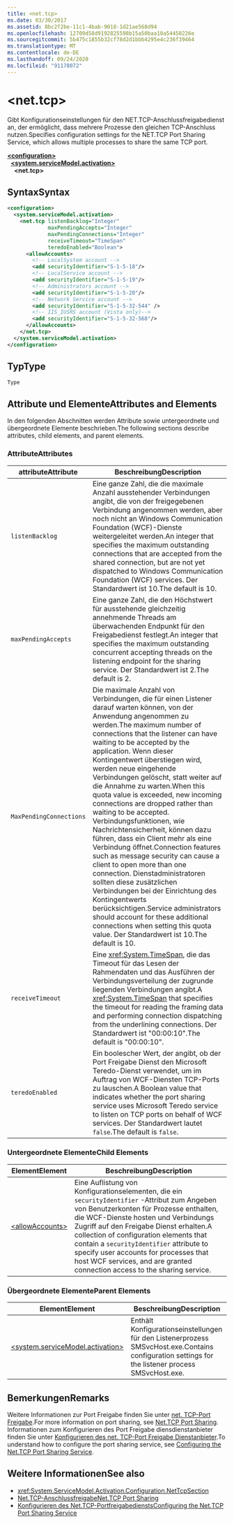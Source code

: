 ```yaml
---
title: <net.tcp>
ms.date: 03/30/2017
ms.assetid: 8bc2f2be-11c1-4bab-9018-1d21ae568d94
ms.openlocfilehash: 12709d58d9192825598b15a50baa10a54450226e
ms.sourcegitcommit: 5b475c1855b32cf78d2d1bbb4295e4c236f39464
ms.translationtype: MT
ms.contentlocale: de-DE
ms.lasthandoff: 09/24/2020
ms.locfileid: "91178072"
---
```

# \<net.tcp>

<span data-ttu-id="bd979-102">Gibt Konfigurationseinstellungen für den NET.TCP-Anschlussfreigabedienst an, der ermöglicht, dass mehrere Prozesse den gleichen TCP-Anschluss nutzen.</span><span class="sxs-lookup"><span data-stu-id="bd979-102">Specifies configuration settings for the NET.TCP Port Sharing Service, which allows multiple processes to share the same TCP port.</span></span>  
  
[**\<configuration>**](../configuration-element.md)\
&nbsp;&nbsp;[**\<system.serviceModel.activation>**](system-servicemodel-activation.md)\
&nbsp;&nbsp;&nbsp;&nbsp;**\<net.tcp>**  
  
## <a name="syntax"></a><span data-ttu-id="bd979-103">Syntax</span><span class="sxs-lookup"><span data-stu-id="bd979-103">Syntax</span></span>  
  
```xml  
<configuration>
  <system.serviceModel.activation>
    <net.tcp listenBacklog="Integer"
             maxPendingAccepts="Integer"
             maxPendingConnections="Integer"
             receiveTimeout="TimeSpan"
             teredoEnabled="Boolean">
      <allowAccounts>
        <!-- LocalSystem account -->
        <add securityIdentifier="S-1-5-18"/>
        <!-- LocalService account -->
        <add securityIdentifier="S-1-5-19"/>
        <!-- Administrators account -->
        <add securityIdentifier="S-1-5-20"/>
        <!-- Network Service account -->
        <add securityIdentifier="S-1-5-32-544" />
        <!-- IIS_IUSRS account (Vista only)-->
        <add securityIdentifier="S-1-5-32-568"/>
      </allowAccounts>
    </net.tcp>
  </system.serviceModel.activation>
</configuration>
```  
  
## <a name="type"></a><span data-ttu-id="bd979-104">Typ</span><span class="sxs-lookup"><span data-stu-id="bd979-104">Type</span></span>  

 `Type`  
  
## <a name="attributes-and-elements"></a><span data-ttu-id="bd979-105">Attribute und Elemente</span><span class="sxs-lookup"><span data-stu-id="bd979-105">Attributes and Elements</span></span>  

 <span data-ttu-id="bd979-106">In den folgenden Abschnitten werden Attribute sowie untergeordnete und übergeordnete Elemente beschrieben.</span><span class="sxs-lookup"><span data-stu-id="bd979-106">The following sections describe attributes, child elements, and parent elements.</span></span>  
  
### <a name="attributes"></a><span data-ttu-id="bd979-107">Attribute</span><span class="sxs-lookup"><span data-stu-id="bd979-107">Attributes</span></span>  
  
|<span data-ttu-id="bd979-108">attribute</span><span class="sxs-lookup"><span data-stu-id="bd979-108">Attribute</span></span>|<span data-ttu-id="bd979-109">Beschreibung</span><span class="sxs-lookup"><span data-stu-id="bd979-109">Description</span></span>|  
|---------------|-----------------|  
|`listenBacklog`|<span data-ttu-id="bd979-110">Eine ganze Zahl, die die maximale Anzahl ausstehender Verbindungen angibt, die von der freigegebenen Verbindung angenommen werden, aber noch nicht an Windows Communication Foundation (WCF)-Dienste weitergeleitet werden.</span><span class="sxs-lookup"><span data-stu-id="bd979-110">An integer that specifies the maximum outstanding connections that are accepted from the shared connection, but are not yet dispatched to Windows Communication Foundation (WCF) services.</span></span> <span data-ttu-id="bd979-111">Der Standardwert ist 10.</span><span class="sxs-lookup"><span data-stu-id="bd979-111">The default is 10.</span></span>|  
|`maxPendingAccepts`|<span data-ttu-id="bd979-112">Eine ganze Zahl, die den Höchstwert für ausstehende gleichzeitig annehmende Threads am überwachenden Endpunkt für den Freigabedienst festlegt.</span><span class="sxs-lookup"><span data-stu-id="bd979-112">An integer that specifies the maximum outstanding concurrent accepting threads on the listening endpoint for the sharing service.</span></span> <span data-ttu-id="bd979-113">Der Standardwert ist 2.</span><span class="sxs-lookup"><span data-stu-id="bd979-113">The default is 2.</span></span>|  
|`MaxPendingConnections`|<span data-ttu-id="bd979-114">Die maximale Anzahl von Verbindungen, die für einen Listener darauf warten können, von der Anwendung angenommen zu werden.</span><span class="sxs-lookup"><span data-stu-id="bd979-114">The maximum number of connections that the listener can have waiting to be accepted by the application.</span></span> <span data-ttu-id="bd979-115">Wenn dieser Kontingentwert überstiegen wird, werden neue eingehende Verbindungen gelöscht, statt weiter auf die Annahme zu warten.</span><span class="sxs-lookup"><span data-stu-id="bd979-115">When this quota value is exceeded, new incoming connections are dropped rather than waiting to be accepted.</span></span> <span data-ttu-id="bd979-116">Verbindungsfunktionen, wie Nachrichtensicherheit, können dazu führen, dass ein Client mehr als eine Verbindung öffnet.</span><span class="sxs-lookup"><span data-stu-id="bd979-116">Connection features such as message security can cause a client to open more than one connection.</span></span> <span data-ttu-id="bd979-117">Dienstadministratoren sollten diese zusätzlichen Verbindungen bei der Einrichtung des Kontingentwerts berücksichtigen.</span><span class="sxs-lookup"><span data-stu-id="bd979-117">Service administrators should account for these additional connections when setting this quota value.</span></span> <span data-ttu-id="bd979-118">Der Standardwert ist 10.</span><span class="sxs-lookup"><span data-stu-id="bd979-118">The default is 10.</span></span>|  
|`receiveTimeout`|<span data-ttu-id="bd979-119">Eine <xref:System.TimeSpan>, die das Timeout für das Lesen der Rahmendaten und das Ausführen der Verbindungsverteilung der zugrunde liegenden Verbindungen angibt.</span><span class="sxs-lookup"><span data-stu-id="bd979-119">A <xref:System.TimeSpan> that specifies the timeout for reading the framing data and performing connection dispatching from the underlining connections.</span></span> <span data-ttu-id="bd979-120">Der Standardwert ist "00:00:10".</span><span class="sxs-lookup"><span data-stu-id="bd979-120">The default is "00:00:10".</span></span>|  
|`teredoEnabled`|<span data-ttu-id="bd979-121">Ein boolescher Wert, der angibt, ob der Port Freigabe Dienst den Microsoft Teredo-Dienst verwendet, um im Auftrag von WCF-Diensten TCP-Ports zu lauschen.</span><span class="sxs-lookup"><span data-stu-id="bd979-121">A Boolean value that indicates whether the port sharing service uses Microsoft Teredo service to listen on TCP ports on behalf of WCF services.</span></span> <span data-ttu-id="bd979-122">Der Standardwert lautet `false`.</span><span class="sxs-lookup"><span data-stu-id="bd979-122">The default is `false`.</span></span>|  
  
### <a name="child-elements"></a><span data-ttu-id="bd979-123">Untergeordnete Elemente</span><span class="sxs-lookup"><span data-stu-id="bd979-123">Child Elements</span></span>  
  
|<span data-ttu-id="bd979-124">Element</span><span class="sxs-lookup"><span data-stu-id="bd979-124">Element</span></span>|<span data-ttu-id="bd979-125">Beschreibung</span><span class="sxs-lookup"><span data-stu-id="bd979-125">Description</span></span>|  
|-------------|-----------------|  
|[\<allowAccounts>](allowaccounts.md)|<span data-ttu-id="bd979-126">Eine Auflistung von Konfigurationselementen, die ein `securityIdentifier` -Attribut zum Angeben von Benutzerkonten für Prozesse enthalten, die WCF-Dienste hosten und Verbindungs Zugriff auf den Freigabe Dienst erhalten.</span><span class="sxs-lookup"><span data-stu-id="bd979-126">A collection of configuration elements that contain a `securityIdentifier` attribute to specify user accounts for processes that host WCF services, and are granted connection access to the sharing service.</span></span>|  
  
### <a name="parent-elements"></a><span data-ttu-id="bd979-127">Übergeordnete Elemente</span><span class="sxs-lookup"><span data-stu-id="bd979-127">Parent Elements</span></span>  
  
|<span data-ttu-id="bd979-128">Element</span><span class="sxs-lookup"><span data-stu-id="bd979-128">Element</span></span>|<span data-ttu-id="bd979-129">Beschreibung</span><span class="sxs-lookup"><span data-stu-id="bd979-129">Description</span></span>|  
|-------------|-----------------|  
|[\<system.serviceModel.activation>](system-servicemodel-activation.md)|<span data-ttu-id="bd979-130">Enthält Konfigurationseinstellungen für den Listenerprozess SMSvcHost.exe.</span><span class="sxs-lookup"><span data-stu-id="bd979-130">Contains configuration settings for the listener process SMSvcHost.exe.</span></span>|  
  
## <a name="remarks"></a><span data-ttu-id="bd979-131">Bemerkungen</span><span class="sxs-lookup"><span data-stu-id="bd979-131">Remarks</span></span>  

 <span data-ttu-id="bd979-132">Weitere Informationen zur Port Freigabe finden Sie unter [net. TCP-Port Freigabe](../../../wcf/feature-details/net-tcp-port-sharing.md).</span><span class="sxs-lookup"><span data-stu-id="bd979-132">For more information on port sharing, see [Net.TCP Port Sharing](../../../wcf/feature-details/net-tcp-port-sharing.md).</span></span> <span data-ttu-id="bd979-133">Informationen zum Konfigurieren des Port Freigabe diensdienstanbieter finden Sie unter [Konfigurieren des net. TCP-Port Freigabe Dienstanbieter](../../../wcf/feature-details/configuring-the-net-tcp-port-sharing-service.md).</span><span class="sxs-lookup"><span data-stu-id="bd979-133">To understand how to configure the port sharing service, see [Configuring the Net.TCP Port Sharing Service](../../../wcf/feature-details/configuring-the-net-tcp-port-sharing-service.md).</span></span>  
  
## <a name="see-also"></a><span data-ttu-id="bd979-134">Weitere Informationen</span><span class="sxs-lookup"><span data-stu-id="bd979-134">See also</span></span>

- <xref:System.ServiceModel.Activation.Configuration.NetTcpSection>
- [<span data-ttu-id="bd979-135">Net.TCP-Anschlussfreigabe</span><span class="sxs-lookup"><span data-stu-id="bd979-135">Net.TCP Port Sharing</span></span>](../../../wcf/feature-details/net-tcp-port-sharing.md)
- [<span data-ttu-id="bd979-136">Konfigurieren des Net.TCP-Portfreigabediensts</span><span class="sxs-lookup"><span data-stu-id="bd979-136">Configuring the Net.TCP Port Sharing Service</span></span>](../../../wcf/feature-details/configuring-the-net-tcp-port-sharing-service.md)
